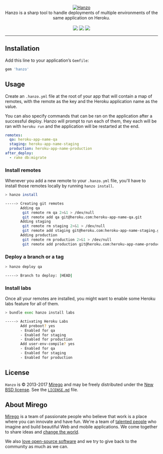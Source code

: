 <p align="center">
  <a href="https://github.com/mirego/hanzo">
    <img src="http://i.imgur.com/RZbJy1u.png" alt="Hanzo" />
  </a>
  <br />
  Hanzo is a sharp tool to handle deployments of multiple environments of the same application on Heroku.
  <br /><br />
  <a href="https://rubygems.org/gems/hanzo"><img src="http://img.shields.io/gem/v/hanzo.svg" /></a>
  <a href='https://gemnasium.com/mirego/hanzo'><img src="http://img.shields.io/gemnasium/mirego/hanzo.svg" /></a>
  <a href="https://travis-ci.org/mirego/hanzo"><img src="http://img.shields.io/travis/mirego/hanzo.svg" /></a>
</p>

---

## Installation

Add this line to your application’s `Gemfile`:

```ruby
gem 'hanzo'
```

## Usage

Create an `.hanzo.yml` file at the root of your app that will contain a map of
remotes, with the remote as the key and the Heroku application name as the value.

You can also specify commands that can be ran on the application after a
successful deploy. Hanzo will prompt to run each of them, they each will be ran
with `heroku run` and the application will be restarted at the end.

```yaml
remotes:
  qa: heroku-app-name-qa
  staging: heroku-app-name-staging
  production: heroku-app-name-production
after_deploy:
  - rake db:migrate
```

### Install remotes

Whenever you add a new remote to your `.hanzo.yml` file, you'll have to install those
remotes locally by running `hanzo install`.

```bash
> hanzo install

-----> Creating git remotes
       Adding qa
        git remote rm qa 2>&1 > /dev/null
        git remote add qa git@heroku.com:heroku-app-name-qa.git
       Adding staging
        git remote rm staging 2>&1 > /dev/null
        git remote add staging git@heroku.com:heroku-app-name-staging.git
       Adding production
        git remote rm production 2>&1 > /dev/null
        git remote add production git@heroku.com:heroku-app-name-production.git
```

### Deploy a branch or a tag

```bash
> hanzo deploy qa

-----> Branch to deploy: |HEAD|
```

### Install labs

Once all your remotes are installed, you might want to enable some
Heroku labs feature for all of them.

```bash
> bundle exec hanzo install labs

-----> Activating Heroku Labs
       Add preboot? yes
       - Enabled for qa
       - Enabled for staging
       - Enabled for production
       Add user-env-compile? yes
       - Enabled for qa
       - Enabled for staging
       - Enabled for production
```

## License

`Hanzo` is © 2013-2017 [Mirego](http://www.mirego.com) and may be freely distributed under the [New BSD license](http://opensource.org/licenses/BSD-3-Clause).  See the [`LICENSE.md`](https://github.com/mirego/hanzo/blob/master/LICENSE.md) file.

## About Mirego

[Mirego](http://mirego.com) is a team of passionate people who believe that work is a place where you can innovate and have fun. We're a team of [talented people](http://life.mirego.com) who imagine and build beautiful Web and mobile applications. We come together to share ideas and [change the world](http://mirego.org).

We also [love open-source software](http://open.mirego.com) and we try to give back to the community as much as we can.
